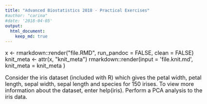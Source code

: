 ```yaml
---
title: "Advanced Biostatistics 2018 - Practical Exercises"
#author: "carina"
#date: '2018-04-05'
output:
  html_document:
    keep_md: true
---
```


x <- rmarkdown::render("file.RMD", run_pandoc = FALSE, clean = FALSE)
knit_meta <- attr(x, "knit_meta") 
rmarkdown::render(input = 'file.knit.md', knit_meta = knit_meta )

<style type="text/css"> body, td { font-size: 18px; } code.r{ font-size: 18px; } pre { font-size: 16px } </style> 





Consider the iris dataset (included with R) which gives the petal
width, petal length, sepal width, sepal length and species for 150
irises. To view more information about the dataset, enter
help(iris).
Perform a PCA analysis to the iris data.




